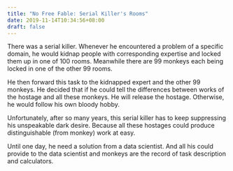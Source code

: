 ```yaml
---
title: "No Free Fable: Serial Killer's Rooms" 
date: 2019-11-14T10:34:56+08:00
draft: false
---
```


There was a serial killer. Whenever he encountered a problem of a specific domain,  he would kidnap people with corresponding expertise and locked them up in one of 100 rooms. Meanwhile there are 99 monkeys each being locked in one of the other 99 rooms. 

He then forward this task to the kidnapped expert and the other 99 monkeys. He decided that if he could tell the differences between works of the hostage and all these monkeys. He will release the hostage. Otherwise, he would follow his own bloody hobby. 

Unfortunately, after so many years, this serial killer has to keep suppressing his unspeakable dark desire. Because all these hostages could produce distinguishable (from monkey) work at easy.

Until one day, he need a solution from a data scientist. And all his could provide to the data scientist and monkeys are the record of task description and calculators.